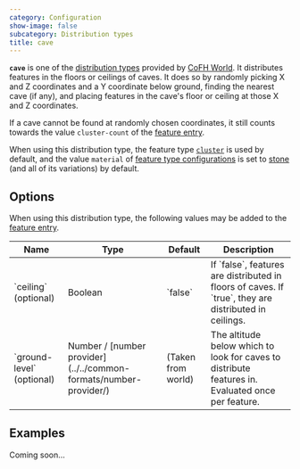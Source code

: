 ```yaml
---
category: Configuration
show-image: false
subcategory: Distribution types
title: cave
---
```


**`cave`** is one of the [distribution types](../) provided by [CoFH
World](../../../). It distributes features in the floors or ceilings of caves.
It does so by randomly picking X and Z coordinates and a Y coordinate below
ground, finding the nearest cave (if any), and placing features in the cave's
floor or ceiling at those X and Z coordinates.

If a cave cannot be found at randomly chosen coordinates, it still counts
towards the value `cluster-count` of the [feature
entry](../../feature-format/#features).

When using this distribution type, the feature type
[`cluster`](../../feature-types/cluster/) is used by default, and the value
`material` of [feature type
configurations](../../feature-format/#feature-type-configuration) is set to
[stone](https://minecraft.gamepedia.com/Stone) (and all of its variations) by
default.


Options
-------

When using this distribution type, the following values may be added to the
[feature entry](../../feature-format/#features).

<div class="uk-overflow-container">
    <table class="uk-table uk-table-striped uk-text-small">
        <thead>
            <tr>
                <th>Name</th>
                <th>Type</th>
                <th>Default</th>
                <th>Description</th>
            </tr>
        </thead>
        <tbody>
            <tr>
                <td markdown="span">`ceiling` (optional)</td>
                <td markdown="span">Boolean</td>
                <td markdown="span">`false`</td>
                <td markdown="span">
                    If `false`, features are distributed in floors of caves. If
                    `true`, they are distributed in ceilings.
                </td>
            </tr>
            <tr>
                <td markdown="span">`ground-level` (optional)</td>
                <td markdown="span">
                    Number / [number provider](../../common-formats/number-provider/)
                </td>
                <td markdown="span">(Taken from world)</td>
                <td markdown="span">
                    The altitude below which to look for caves to distribute
                    features in. Evaluated once per feature.
                </td>
            </tr>
        </tbody>
    </table>
</div>


Examples
--------

Coming soon...
